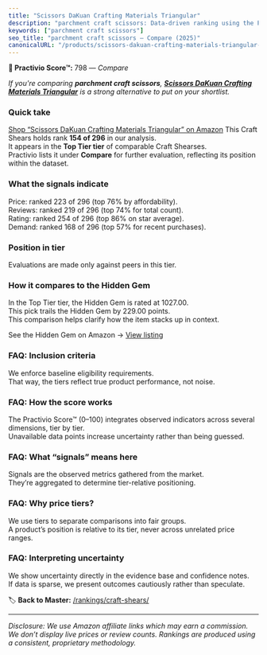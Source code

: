 ```yaml
---
title: "Scissors DaKuan Crafting Materials Triangular"
description: "parchment craft scissors: Data-driven ranking using the Practivio Score™. Positioned by quality, value, demand, findability, momentum."
keywords: ["parchment craft scissors"]
seo_title: "parchment craft scissors — Compare (2025)"
canonicalURL: "/products/scissors-dakuan-crafting-materials-triangular-B0BNX87T4Q/"
---
```


**🛒 Practivio Score™:** 798 — _Compare_


*If you're comparing **parchment craft scissors**, **[Scissors DaKuan Crafting Materials Triangular](https://www.amazon.com/dp/B0BNX87T4Q?tag=practivio-20)** is a strong alternative to put on your shortlist.*
### Quick take
[Shop “Scissors DaKuan Crafting Materials Triangular” on Amazon](https://www.amazon.com/dp/B0BNX87T4Q?tag=practivio-20)
This Craft Shears holds rank **154 of 296** in our analysis.  
It appears in the **Top Tier tier** of comparable Craft Shearses.  
Practivio lists it under **Compare** for further evaluation, reflecting its position within the dataset.

### What the signals indicate
Price: ranked 223 of 296 (top 76% by affordability).  
Reviews: ranked 219 of 296 (top 74% for total count).  
Rating: ranked 254 of 296 (top 86% on star average).  
Demand: ranked 168 of 296 (top 57% for recent purchases).

### Position in tier
Evaluations are made only against peers in this tier.

### How it compares to the Hidden Gem
In the Top Tier tier, the Hidden Gem is rated at 1027.00.  
This pick trails the Hidden Gem by 229.00 points.  
This comparison helps clarify how the item stacks up in context.  

See the Hidden Gem on Amazon → [View listing](https://www.amazon.com/dp/B07SFTHVBV?tag=practivio-20)

### FAQ: Inclusion criteria
We enforce baseline eligibility requirements.  
That way, the tiers reflect true product performance, not noise.

### FAQ: How the score works
The Practivio Score™ (0–100) integrates observed indicators across several dimensions, tier by tier.  
Unavailable data points increase uncertainty rather than being guessed.

### FAQ: What “signals” means here
Signals are the observed metrics gathered from the market.  
They’re aggregated to determine tier-relative positioning.

### FAQ: Why price tiers?
We use tiers to separate comparisons into fair groups.  
A product’s position is relative to its tier, never across unrelated price ranges.

### FAQ: Interpreting uncertainty
We show uncertainty directly in the evidence base and confidence notes.  
If data is sparse, we present outcomes cautiously rather than speculate.

<!-- Missing template for Compare/CompareWithinPriceClass -->


🏷️ **Back to Master:** [/rankings/craft-shears/](/rankings/craft-shears/)

---
_Disclosure: We use Amazon affiliate links which may earn a commission. We don’t display live prices or review counts. Rankings are produced using a consistent, proprietary methodology._
